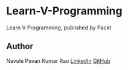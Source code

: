 # Learn-V-Programming

Learn V Programming, published by Packt

## Author

Navule Pavan Kumar Rao [LinkedIn]('https://www.linkedin.com/in/navule/') [GitHub]('https://www.github.com/windson')